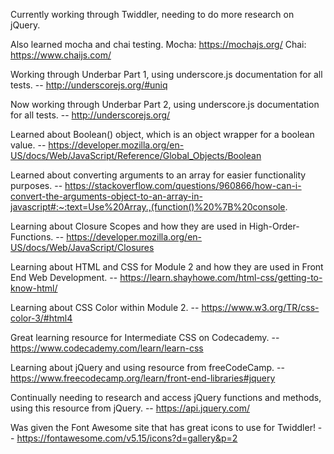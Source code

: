 Currently working through Twiddler, needing to do more research on jQuery.

Also learned mocha and chai testing.
Mocha: https://mochajs.org/
Chai: https://www.chaijs.com/

Working through Underbar Part 1, using underscore.js documentation for all tests. 
-- http://underscorejs.org/#uniq

Now working through Underbar Part 2, using underscore.js documentation for all tests.
-- http://underscorejs.org/

Learned about Boolean() object, which is an object wrapper for a boolean value.
-- https://developer.mozilla.org/en-US/docs/Web/JavaScript/Reference/Global_Objects/Boolean

Learned about converting arguments to an array for easier functionality purposes.
-- https://stackoverflow.com/questions/960866/how-can-i-convert-the-arguments-object-to-an-array-in-javascript#:~:text=Use%20Array.,(function()%20%7B%20console.

Learning about Closure Scopes and how they are used in High-Order-Functions.
-- https://developer.mozilla.org/en-US/docs/Web/JavaScript/Closures

Learning about HTML and CSS for Module 2 and how they are used in Front End Web Development.
-- https://learn.shayhowe.com/html-css/getting-to-know-html/

Learning about CSS Color within Module 2.
-- https://www.w3.org/TR/css-color-3/#html4

Great learning resource for Intermediate CSS on Codecademy.
-- https://www.codecademy.com/learn/learn-css

Learning about jQuery and using resource from freeCodeCamp.
-- https://www.freecodecamp.org/learn/front-end-libraries#jquery

Continually needing to research and access jQuery functions and methods, using this resource from jQuery.
-- https://api.jquery.com/

Was given the Font Awesome site that has great icons to use for Twiddler!
-- https://fontawesome.com/v5.15/icons?d=gallery&p=2
